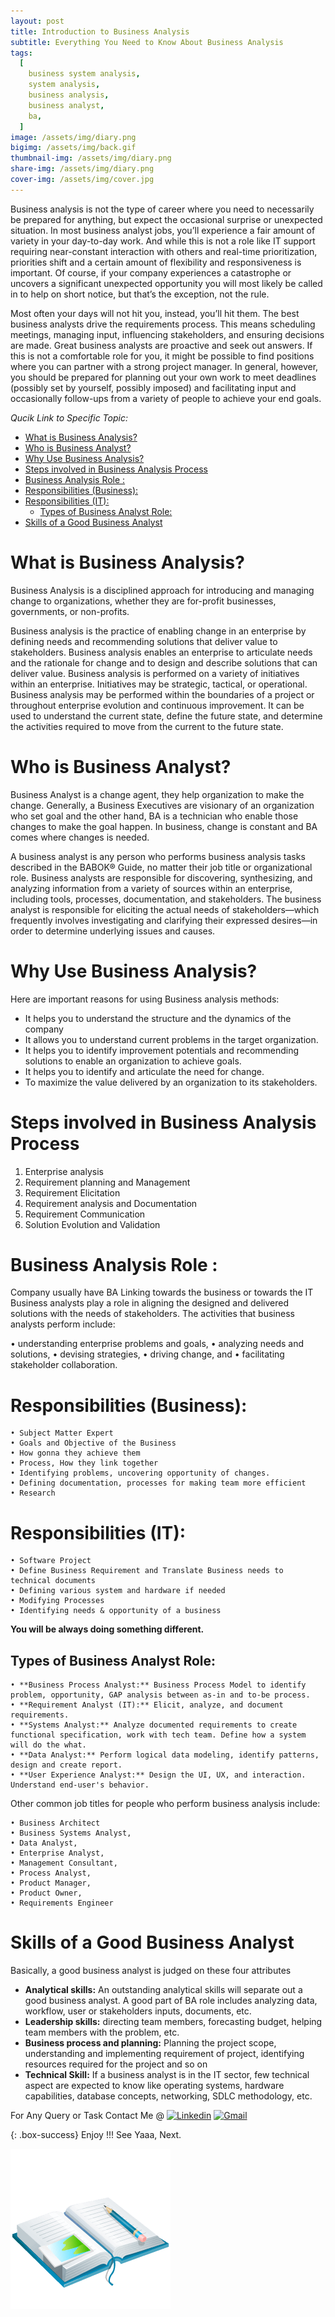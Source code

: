 ```yaml
---
layout: post
title: Introduction to Business Analysis
subtitle: Everything You Need to Know About Business Analysis
tags:
  [
    business system analysis,
    system analysis,
    business analysis,
    business analyst,
    ba,
  ]
image: /assets/img/diary.png
bigimg: /assets/img/back.gif
thumbnail-img: /assets/img/diary.png
share-img: /assets/img/diary.png
cover-img: /assets/img/cover.jpg
---
```


Business analysis is not the type of career where you need to necessarily be prepared for anything, but expect the occasional surprise or unexpected situation. In most business analyst jobs, you’ll experience a fair amount of variety in your day-to-day work. And while this is not a role like IT support requiring near-constant interaction with others and real-time prioritization, priorities shift and a certain amount of flexibility and responsiveness is important. Of course, if your company experiences a catastrophe or uncovers a significant unexpected opportunity you will most likely be called in to help on short notice, but that’s the exception, not the rule.

Most often your days will not hit you, instead, you’ll hit them. The best business analysts drive the
requirements process. This means scheduling meetings, managing input, influencing stakeholders, and
ensuring decisions are made. Great business analysts are proactive and seek out answers. If this is not a comfortable role for you, it might be possible to find positions where you can partner with a strong project manager. In general, however, you should be prepared for planning out your own work to meet deadlines (possibly set by yourself, possibly imposed) and facilitating input and occasionally follow-ups from a variety of people to achieve your end goals.

_Qucik Link to Specific Topic:_

- [What is Business Analysis?](#what-is-business-analysis)
- [Who is Business Analyst?](#who-is-business-analyst)
- [Why Use Business Analysis?](#why-use-business-analysis)
- [Steps involved in Business Analysis Process](#steps-involved-in-business-analysis-process)
- [Business Analysis Role :](#business-analysis-role-)
- [Responsibilities (Business):](#responsibilities-business)
- [Responsibilities (IT):](#responsibilities-it)
  - [Types of Business Analyst Role:](#types-of-business-analyst-role)
- [Skills of a Good Business Analyst](#skills-of-a-good-business-analyst)

# What is Business Analysis?

Business Analysis is a disciplined approach for introducing and managing change to organizations, whether they are for-profit businesses, governments, or non-profits.

Business analysis is the practice of enabling change in an enterprise by defining needs and recommending solutions that deliver value to stakeholders. Business analysis enables an enterprise to articulate needs and the rationale for change and to design and describe solutions that can deliver value.
Business analysis is performed on a variety of initiatives within an enterprise. Initiatives may be strategic, tactical, or operational. Business analysis may be performed within the boundaries of a project or throughout enterprise evolution and continuous improvement. It can be used to understand the current state, define the future state, and determine the activities required to move from the current to the future state.

# Who is Business Analyst?

Business Analyst is a change agent, they help organization to make the change. Generally, a Business Executives are visionary of an organization who set goal and the other hand, BA is a technician who enable those changes to make the goal happen. In business, change is constant and BA comes where changes is needed.

A business analyst is any person who performs business analysis tasks described in the BABOK® Guide, no matter their job title or organizational role. Business analysts are responsible for discovering, synthesizing, and analyzing information from a variety of sources within an enterprise, including tools, processes, documentation, and stakeholders. The business analyst is responsible for eliciting the actual needs of stakeholders—which frequently involves investigating and clarifying their expressed desires—in order to determine underlying issues and causes.

# Why Use Business Analysis?

Here are important reasons for using Business analysis methods:

- It helps you to understand the structure and the dynamics of the company
- It allows you to understand current problems in the target organization.
- It helps you to identify improvement potentials and recommending solutions to enable an organization to achieve goals.
- It helps you to identify and articulate the need for change.
- To maximize the value delivered by an organization to its stakeholders.

# Steps involved in Business Analysis Process

1. Enterprise analysis
2. Requirement planning and Management
3. Requirement Elicitation
4. Requirement analysis and Documentation
5. Requirement Communication
6. Solution Evolution and Validation

# Business Analysis Role :

Company usually have BA Linking towards the business or towards the IT
Business analysts play a role in aligning the designed and delivered solutions with the needs of stakeholders. The activities that business analysts perform include:

• understanding enterprise problems and goals,
• analyzing needs and solutions,
• devising strategies,
• driving change, and
• facilitating stakeholder collaboration.

# Responsibilities (Business):

    • Subject Matter Expert
    • Goals and Objective of the Business
    • How gonna they achieve them
    • Process, How they link together
    • Identifying problems, uncovering opportunity of changes.
    • Defining documentation, processes for making team more efficient
    • Research

# Responsibilities (IT):

    • Software Project
    • Define Business Requirement and Translate Business needs to technical documents
    • Defining various system and hardware if needed
    • Modifying Processes
    • Identifying needs & opportunity of a business

**You will be always doing something different.**

## Types of Business Analyst Role:

    • **Business Process Analyst:** Business Process Model to identify problem, opportunity, GAP analysis between as-in and to-be process.
    • **Requirement Analyst (IT):** Elicit, analyze, and document requirements.
    • **Systems Analyst:** Analyze documented requirements to create functional specification, work with tech team. Define how a system will do the what.
    • **Data Analyst:** Perform logical data modeling, identify patterns, design and create report.
    • **User Experience Analyst:** Design the UI, UX, and interaction. Understand end-user's behavior.

Other common job titles for people who perform business analysis include:

    • Business Architect
    • Business Systems Analyst,
    • Data Analyst,
    • Enterprise Analyst,
    • Management Consultant,
    • Process Analyst,
    • Product Manager,
    • Product Owner,
    • Requirements Engineer

# Skills of a Good Business Analyst

Basically, a good business analyst is judged on these four attributes

- **Analytical skills:** An outstanding analytical skills will separate out a good business analyst. A good part of BA role includes analyzing data, workflow, user or stakeholders inputs, documents, etc.
- **Leadership skills:** directing team members, forecasting budget, helping team members with the problem, etc.
- **Business process and planning:** Planning the project scope, understanding and implementing requirement of project, identifying resources required for the project and so on
- **Technical Skill:** If a business analyst is in the IT sector, few technical aspect are expected to know like operating systems, hardware capabilities, database concepts, networking, SDLC methodology, etc.

For Any Query or Task Contact Me @
[![Linkedin](https://img.shields.io/badge/-LinkedIn-blue?style=flat&logo=Linkedin&logoColor=white)](https://www.linkedin.com/in/rafayet13/)
[![Gmail](https://img.shields.io/badge/-Gmail-c14438?style=flat&logo=Gmail&logoColor=white)](mailto:rafayet13@gmail.com)

{: .box-success}
Enjoy !!!
See Yaaa, Next.

![Diary](/assets/img/diary.png "Diary")
